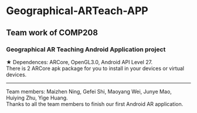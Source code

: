 # Geographical-ARTeach-APP
## Team work of COMP208 
### Geographical AR Teaching Android Application project

&#9733; Dependences: ARCore, OpenGL3.0, Android API Level 27.   
There is 2 ARCore apk package for you to install in your devices or virtual devices.
***
Team members: Maizhen Ning, Gefei Shi, Maoyang Wei, Junye Mao, Huiying Zhu, Yige Huang.    
Thanks to all the team members to finish our first Android AR application.
